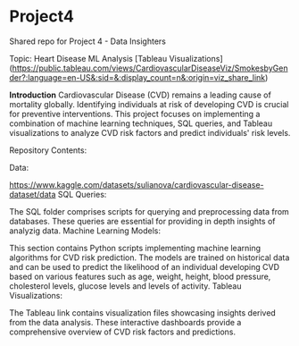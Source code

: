 # Project4
Shared repo for Project 4 - Data Insighters

Topic: Heart Disease ML Analysis 
 [Tableau Visualizations] (https://public.tableau.com/views/CardiovascularDiseaseViz/SmokesbyGender?:language=en-US&:sid=&:display_count=n&:origin=viz_share_link)

**Introduction**
Cardiovascular Disease (CVD) remains a leading cause of mortality globally. Identifying individuals at risk of developing CVD is crucial for preventive interventions. This project focuses on implementing a combination of machine learning techniques, SQL queries, and Tableau visualizations to analyze CVD risk factors and predict individuals' risk levels.

Repository Contents:

Data:

https://www.kaggle.com/datasets/sulianova/cardiovascular-disease-dataset/data
SQL Queries:

The SQL folder comprises scripts for querying and preprocessing data from databases. These queries are essential for providing in depth insights of analyzig data.
Machine Learning Models:

This section contains Python scripts implementing machine learning algorithms for CVD risk prediction. The models are trained on historical data and can be used to predict the likelihood of an individual developing CVD based on various features such as age, weight, height, blood pressure, cholesterol levels, glucose levels and levels of activity.
Tableau Visualizations:

The Tableau link contains visualization files showcasing insights derived from the data analysis. These interactive dashboards provide a comprehensive overview of CVD risk factors and predictions.

